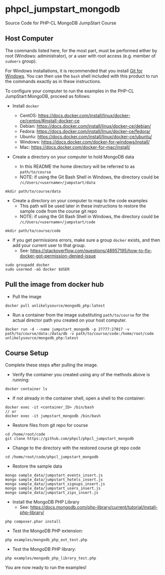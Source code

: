 # phpcl_jumpstart_mongodb
Source Code for PHP-CL MongoDB JumpStart Course

## Host Computer

The commands listed here, for the most part, must be performed either by root (Windows: administrator), or a user with root access (e.g. member of `sudoers` group).

For Windows installations, it is recommended that you install [Git for Windows](https://gitforwindows.org/).  You can then use the `bash` shell included with this product to run the commands exactly as in these instructions.

To configure your computer to run the examples in the PHP-CL JumpStart:MongoDB, proceed as follows:
* Install `docker`
  * CentOS: https://docs.docker.com/install/linux/docker-ce/centos/#install-docker-ce
  * Debian: https://docs.docker.com/install/linux/docker-ce/debian/
  * Fedora: https://docs.docker.com/install/linux/docker-ce/fedora/
  * Ubuntu: https://docs.docker.com/install/linux/docker-ce/ubuntu/
  * Windows: https://docs.docker.com/docker-for-windows/install/
  * Mac: https://docs.docker.com/docker-for-mac/install/

* Create a directory on your computer to hold MongoDB data
  * In this README the home directory will be referred to as `path/to/course`
  * NOTE: if using the Git Bash Shell in Windows, the directory could be `/c/Users/<username>/jumpstart/data`
```
mkdir path/to/course/data
```
* Create a directory on your computer to map to the code examples
  * This path will be used later in these instructions to restore the sample code from the course git repo
  * NOTE: if using the Git Bash Shell in Windows, the directory could be `/c/Users/<username>/jumpstart/code`
```
mkdir path/to/course/code
```

* If you get permissions errors, make sure a group `docker` exists, and then add your current user to that group.
  * See: https://stackoverflow.com/questions/48957195/how-to-fix-docker-got-permission-denied-issue
```
sudo groupadd docker
sudo usermod -aG docker $USER
```

## Pull the image from docker hub
* Pull the image
```
docker pull unlikelysource/mongodb_php:latest
```
* Run a container from the image substituting `path/to/course` for the actual director path you created on your host computer.
```
docker run -d --name jumpstart_mongodb -p 27777:27017 -v path/to/course/data:/data/db -v path/to/course/code:/home/root/code unlikelysource/mongodb_php:latest
```

## Course Setup
Complete these steps after pulling the image.
* Verify the container you created using any of the methods above is running:
```
docker container ls
```
* If not already in the container shell, open a shell to the container:
```
docker exec -it <container_ID> /bin/bash
// or
docker exec -it jumpstart_mongodb /bin/bash
```
* Restore files from git repo for course
```
cd /home/root/code
git clone https://github.com/phpcl/phpcl_jumpstart_mongodb
```
* Change to the directory with the restored course git repo code
```
cd /home/root/code/phpcl_jumpstart_mongodb
```
* Restore the sample data
```
mongo sample_data/jumpstart_events_insert.js
mongo sample_data/jumpstart_hotels_insert.js
mongo sample_data/jumpstart_signups_insert.js
mongo sample_data/jumpstart_users_insert.js
mongo sample_data/jumpstart_zips_insert.js
```
* Install the MongoDB PHP Library
  * See: https://docs.mongodb.com/php-library/current/tutorial/install-php-library/
```
php composer.phar install
```
* Test the MongoDB PHP extension:
```
php examples/mongodb_php_ext_test.php
```
* Test the MongoDB PHP library:
```
php examples/mongodb_php_library_test.php
```

You are now ready to run the examples!

